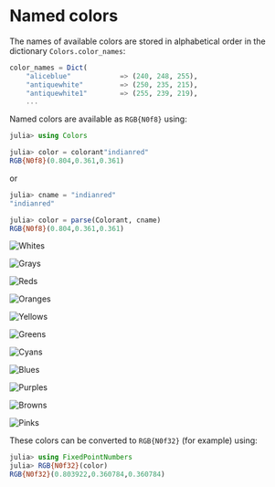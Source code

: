 # Named colors

The names of available colors are stored in alphabetical order in the dictionary `Colors.color_names`:

```julia
color_names = Dict(
    "aliceblue"            => (240, 248, 255),
    "antiquewhite"         => (250, 235, 215),
    "antiquewhite1"        => (255, 239, 219),
    ...
```

Named colors are available as `RGB{N0f8}` using:

```julia
julia> using Colors

julia> color = colorant"indianred"
RGB{N0f8}(0.804,0.361,0.361)
```

or

```julia
julia> cname = "indianred"
"indianred"

julia> color = parse(Colorant, cname)
RGB{N0f8}(0.804,0.361,0.361)
```

![Whites](assets/figures/namedcolorchart-whites.svg)

![Grays](assets/figures/namedcolorchart-grays.svg)

![Reds](assets/figures/namedcolorchart-reds.svg)

![Oranges](assets/figures/namedcolorchart-oranges.svg)

![Yellows](assets/figures/namedcolorchart-yellows.svg)

![Greens](assets/figures/namedcolorchart-greens.svg)

![Cyans](assets/figures/namedcolorchart-cyans.svg)

![Blues](assets/figures/namedcolorchart-blues.svg)

![Purples](assets/figures/namedcolorchart-purples.svg)

![Browns](assets/figures/namedcolorchart-browns.svg)

![Pinks](assets/figures/namedcolorchart-pinks.svg)

These colors can be converted to `RGB{N0f32}` (for example) using:

```julia
julia> using FixedPointNumbers
julia> RGB{N0f32}(color)
RGB{N0f32}(0.803922,0.360784,0.360784)
```
